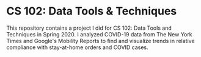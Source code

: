 # CS 102: Data Tools & Techniques

This repository contains a project I did for CS 102: Data Tools and Techniques in Spring 2020. I analyzed COVID-19 data from The New York Times and Google's Mobility Reports to find and visualize trends in relative compliance with stay-at-home orders and COVID cases. 
